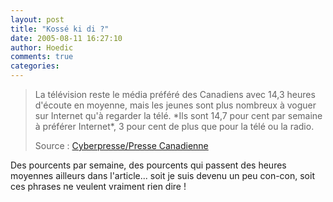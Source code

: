 ```yaml
---
layout: post
title: "Kossé ki di ?"
date: 2005-08-11 16:27:10
author: Hoedic
comments: true
categories: 
---
```



<blockquote class="citation">
La télévision reste le média préféré des Canadiens avec 14,3 heures d'écoute en moyenne, mais les jeunes sont plus nombreux à voguer sur Internet qu'à regarder la télé. *Ils sont 14,7 pour cent par semaine à préférer Internet*, 3 pour cent de plus que pour la télé ou la radio. 

Source : [Cyberpresse/Presse Canadienne](http://www.cyberpresse.ca/actualites/article/article_complet.php?path=/actualites/article/10/1,63,0,082005,1127574.php)
</blockquote>

Des pourcents par semaine, des pourcents qui passent des heures moyennes ailleurs dans l'article... soit je suis devenu un peu con-con, soit ces phrases ne veulent vraiment rien dire !